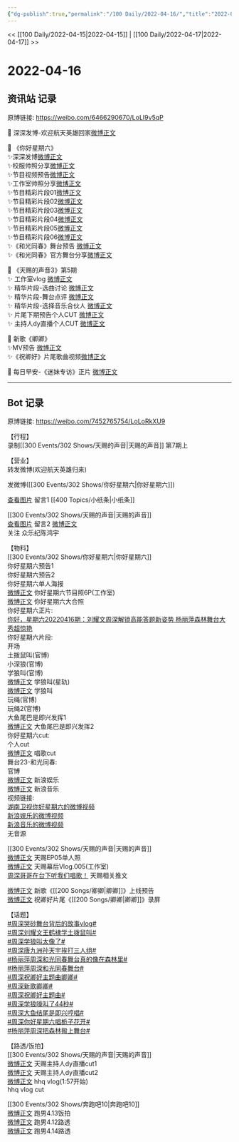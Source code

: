 ```yaml
---
{"dg-publish":true,"permalink":"/100 Daily/2022-04-16/","title":"2022-04-16","created":"2022-11-21T16:44:16.000+08:00","updated":"2023-01-09T19:20:09.346+08:00"}
---
```



<< [[100 Daily/2022-04-15\|2022-04-15]] | [[100 Daily/2022-04-17\|2022-04-17]] >>

# 2022-04-16

## 资讯站 记录

原博链接: https://weibo.com/6466290670/LoLI9v5qP

💫 深深发博-欢迎航天英雄回家[微博正文](https://m.weibo.cn/6466290670/4758679662889870)

💫 《你好星期六》  
✨深深发博[微博正文](https://m.weibo.cn/6466290670/4758991475312291)  
✨校服帅照分享[微博正文](https://m.weibo.cn/6466290670/4758889536947252)  
✨节目视频预告[微博正文](https://m.weibo.cn/6466290670/4758916611965385)  
✨工作室帅照分享[微博正文](https://m.weibo.cn/6466290670/4758969460195767)  
✨节目精彩片段01[微博正文](https://m.weibo.cn/6466290670/4758984172767476)  
✨节目精彩片段02[微博正文](https://m.weibo.cn/6466290670/4758984210514982)  
✨节目精彩片段03[微博正文](https://m.weibo.cn/6466290670/4758999948335372)  
✨节目精彩片段04[微博正文](https://m.weibo.cn/6466290670/4759012593633535)  
✨节目精彩片段05[微博正文](https://m.weibo.cn/6466290670/4759016310312538)  
✨节目精彩片段06[微博正文](https://m.weibo.cn/6466290670/4759025721804450)  
✨《和光同春》舞台预告 [微博正文](https://m.weibo.cn/6466290670/4758859723577365)  
✨《和光同春》官方舞台分享[微博正文](https://m.weibo.cn/6466290670/4758988254612673)

💫 《天赐的声音3》第5期  
✨ 工作室vlog [微博正文](https://m.weibo.cn/6466290670/4758917366677763)  
✨ 精华片段-选曲讨论 [微博正文](https://m.weibo.cn/6466290670/4758861375869325)  
✨ 精华片段-舞台点评 [微博正文](https://m.weibo.cn/6466290670/4758858252159224)  
✨ 精华片段-选择音乐合伙人 [微博正文](https://m.weibo.cn/6466290670/4758864816505867)  
✨ 片尾下期预告个人CUT [微博正文](https://m.weibo.cn/6466290670/4758848134972976)  
✨ 主持人dy直播个人CUT [微博正文](https://m.weibo.cn/6466290670/4758944863754102)

💫 新歌《卿卿》  
✨MV预告 [微博正文](https://m.weibo.cn/6466290670/4758968888987718)  
✨《祝卿好》片尾歌曲视频[微博正文](https://m.weibo.cn/6466290670/4758993413341384)

💫 每日早安-《迷妹专访》正片 [微博正文](https://m.weibo.cn/6466290670/4758801871538997)

---
## Bot 记录

原博链接: https://weibo.com/7452765754/LoLoRkXU9

【行程】  
录制[[300 Events/302 Shows/天赐的声音\|天赐的声音]] 第7期上

【营业】  
[](https://m.weibo.cn/1736988591/4758674877187613) 转发微博(欢迎航天英雄归来)

[](https://m.weibo.cn/1736988591/4758989042877951) 发微博([[300 Events/302 Shows/你好星期六\|你好星期六]])

[查看图片](https://wx3.sinaimg.cn/large/0088n2Pggy1h1avlnwtw5j30yi075weo.jpg) 留言1 [](https://m.weibo.cn/1736988591/4757875429478010) [[400 Topics/小纸条\|小纸条]]

[[300 Events/302 Shows/天赐的声音\|天赐的声音]]  
[查看图片](https://wx3.sinaimg.cn/large/0088n2Pggy1h1bkl8re8lj30yi07mwer.jpg) 留言2 [微博正文](https://m.weibo.cn/1224838603/4758657278151068)  
关注 众乐纪陈鸿宇

【物料】  
[[300 Events/302 Shows/你好星期六\|你好星期六]]  
[](https://m.weibo.cn/6456359414/4758849753976756) 你好星期六预告1  
[](https://m.weibo.cn/6456359414/4758909996764608) 你好星期六预告2  
[](https://m.weibo.cn/6456359414/4758885192437977) 你好星期六单人海报  
[微博正文](https://m.weibo.cn/7478855230/4758965131414792) 你好星期六节目照6P(工作室)  
[微博正文](https://m.weibo.cn/7542354484/4758972659664156) 你好星期六大合照  
你好星期六正片:  
[你好，星期六20220416期：刘耀文周深解锁高能答题新姿势 杨丽萍森林舞台大秀超惊艳](https://weibo.cn/sinaurl?u=https%3A%2F%2Fm.mgtv.com%2Fb%2F412705%2F15994497.html%3Ft%3Dvideoshare%26tc%3DjXKKosRPSAN7%26f%3Dwb%26dc%3D941e6aff-6e8a-4795-a590-6a3bb3d153a1)  
你好星期六片段:  
[](https://m.weibo.cn/3223747774/4758978279509016) 开场  
[](https://m.weibo.cn/6456359414/4758981405580444) 土拨鼠叫(官博)  
[](https://m.weibo.cn/6456359414/4758982108907401) 小深狼(官博)  
[](https://m.weibo.cn/6456359414/4758982479058685) 学狼叫(官博)  
[微博正文](https://m.weibo.cn/6466290670/4759016310312538) 学狼叫(星轨)  
[微博正文](https://m.weibo.cn/1878335471/4758982483510846) 学狼叫  
[](https://m.weibo.cn/6456359414/4758995585467536) 玩绳(官博)  
[](https://m.weibo.cn/6456359414/4758996836421930) 玩绳2(官博)  
[](https://m.weibo.cn/1591169702/4758988110954961) 大鱼尾巴是即兴发挥1  
[微博正文](https://m.weibo.cn/6525010965/4758992880145008) 大鱼尾巴是即兴发挥2  
你好星期六cut:  
[](https://m.weibo.cn/1371117067/4759005152412392) 个人cut  
[微博正文](https://m.weibo.cn/2116890350/4758997757855793) 唱歌cut  
舞台23-和光同春:  
[](https://m.weibo.cn/6456359414/4758986291937869) 官博  
[微博正文](https://m.weibo.cn/1642591402/4758994574639967) 新浪娱乐  
[微博正文](https://m.weibo.cn/1266269835/4758989777406597) 新浪音乐  
视频链接:  
[湖南卫视你好星期六的微博视频](https://video.weibo.com/show?fid=1034:4758977054179401)  
[新浪娱乐的微博视频](https://video.weibo.com/show?fid=1034:4758994246631609)  
[新浪音乐的微博视频](https://video.weibo.com/show?fid=1034:4758989108609126)  
无音源

[[300 Events/302 Shows/天赐的声音\|天赐的声音]]  
[微博正文](https://m.weibo.cn/1315706994/4758909908161228) 天赐EP05单人照  
[微博正文](https://m.weibo.cn/7478855230/4758910747807880) 天赐幕后Vlog.005(工作室)  
[周深哥哥在台下听我们唱歌！](https://weibo.cn/sinaurl?u=https%3A%2F%2Fmp.weixin.qq.com%2Fs%2FMCWvvCaT9XtJ56tECATLXg) 天赐相关推文

[微博正文](https://m.weibo.cn/1266269835/4758962766090770) 新歌《[[200 Songs/卿卿\|卿卿]]》上线预告  
[微博正文](https://m.weibo.cn/6466290670/4758993413341384) 祝卿好片尾《[[200 Songs/卿卿\|卿卿]]》录屏

【话题】  
[#周深哭砂舞台背后的故事vlog#](https://s.weibo.com/weibo?q=%23%E5%91%A8%E6%B7%B1%E5%93%AD%E7%A0%82%E8%88%9E%E5%8F%B0%E8%83%8C%E5%90%8E%E7%9A%84%E6%95%85%E4%BA%8Bvlog%23)  
[#周深刘耀文王鹤棣学土拨鼠叫#](https://s.weibo.com/weibo?q=%23%E5%91%A8%E6%B7%B1%E5%88%98%E8%80%80%E6%96%87%E7%8E%8B%E9%B9%A4%E6%A3%A3%E5%AD%A6%E5%9C%9F%E6%8B%A8%E9%BC%A0%E5%8F%AB%23)  
[#周深学狼叫太像了#](https://s.weibo.com/weibo?q=%23%E5%91%A8%E6%B7%B1%E5%AD%A6%E7%8B%BC%E5%8F%AB%E5%A4%AA%E5%83%8F%E4%BA%86%23)  
[#周深唐九洲孙天宇挨打三人组#](https://s.weibo.com/weibo?q=%23%E5%91%A8%E6%B7%B1%E5%94%90%E4%B9%9D%E6%B4%B2%E5%AD%99%E5%A4%A9%E5%AE%87%E6%8C%A8%E6%89%93%E4%B8%89%E4%BA%BA%E7%BB%84%23)  
[#杨丽萍周深和光同春舞台真的像在森林里#](https://s.weibo.com/weibo?q=%23%E6%9D%A8%E4%B8%BD%E8%90%8D%E5%91%A8%E6%B7%B1%E5%92%8C%E5%85%89%E5%90%8C%E6%98%A5%E8%88%9E%E5%8F%B0%E7%9C%9F%E7%9A%84%E5%83%8F%E5%9C%A8%E6%A3%AE%E6%9E%97%E9%87%8C%23)  
[#杨丽萍周深和光同春舞台#](https://s.weibo.com/weibo?q=%23%E6%9D%A8%E4%B8%BD%E8%90%8D%E5%91%A8%E6%B7%B1%E5%92%8C%E5%85%89%E5%90%8C%E6%98%A5%E8%88%9E%E5%8F%B0%23)  
[#周深祝卿好主题曲卿卿#](https://s.weibo.com/weibo?q=%23%E5%91%A8%E6%B7%B1%E7%A5%9D%E5%8D%BF%E5%A5%BD%E4%B8%BB%E9%A2%98%E6%9B%B2%E5%8D%BF%E5%8D%BF%23)  
[#周深新歌卿卿#](https://s.weibo.com/weibo?q=%23%E5%91%A8%E6%B7%B1%E6%96%B0%E6%AD%8C%E5%8D%BF%E5%8D%BF%23)  
[#周深祝卿好主题曲#](https://s.weibo.com/weibo?q=%23%E5%91%A8%E6%B7%B1%E7%A5%9D%E5%8D%BF%E5%A5%BD%E4%B8%BB%E9%A2%98%E6%9B%B2%23)  
[#周深学狼嚎叫了44秒#](https://s.weibo.com/weibo?q=%23%E5%91%A8%E6%B7%B1%E5%AD%A6%E7%8B%BC%E5%9A%8E%E5%8F%AB%E4%BA%8644%E7%A7%92%23)  
[#周深大鱼结尾是即兴哼唱#](https://s.weibo.com/weibo?q=%23%E5%91%A8%E6%B7%B1%E5%A4%A7%E9%B1%BC%E7%BB%93%E5%B0%BE%E6%98%AF%E5%8D%B3%E5%85%B4%E5%93%BC%E5%94%B1%23)  
[#周深你好星期六唱栀子花开#](https://s.weibo.com/weibo?q=%23%E5%91%A8%E6%B7%B1%E4%BD%A0%E5%A5%BD%E6%98%9F%E6%9C%9F%E5%85%AD%E5%94%B1%E6%A0%80%E5%AD%90%E8%8A%B1%E5%BC%80%23)  
[#杨丽萍周深把森林搬上舞台#](https://s.weibo.com/weibo?q=%23%E6%9D%A8%E4%B8%BD%E8%90%8D%E5%91%A8%E6%B7%B1%E6%8A%8A%E6%A3%AE%E6%9E%97%E6%90%AC%E4%B8%8A%E8%88%9E%E5%8F%B0%23)

【路透/饭拍】  
[[300 Events/302 Shows/天赐的声音\|天赐的声音]]  
[微博正文](https://m.weibo.cn/1726515977/4758883303687851) 天赐主持人dy直播cut1  
[微博正文](https://m.weibo.cn/6466290670/4758944863754102) 天赐主持人dy直播cut2  
[微博正文](https://m.weibo.cn/7671773876/4758929365536787) hhq vlog(1:57开始)  
[](https://m.weibo.cn/6838541957/4758921518252489) hhq vlog cut

[[300 Events/302 Shows/奔跑吧10\|奔跑吧10]]  
[微博正文](https://m.weibo.cn/7633014126/4758847136994279) 跑男4.13饭拍  
[微博正文](https://m.weibo.cn/3076839347/4757893470228526) 跑男4.12路透  
[微博正文](https://m.weibo.cn/3168550574/4758673563847008) 跑男4.14路透
